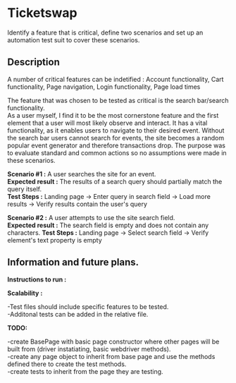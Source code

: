 # Ticketswap
Identify a feature that is critical, define two scenarios and set up an automation test suit to cover these scenarios.
 
## Description
A number of critical features can be indetified : 
Account functionality, Cart functionality, Page navigation, Login functionality, Page load times  

The feature that was chosen to be tested as critical is the search bar/search functionality.  
As a user myself, I find it to be the most cornerstone feature and the first element that a user will most likely observe and interact.
It has a vital functionality, as it enables users to navigate to their desired event. 
Without the search bar users cannot search for events, the site becomes a random popular event generator and therefore transactions drop.
The purpose was to evaluate standard and common actions so no assumptions were made in these scenarios.

**Scenario #1 :** A user searches the site for an event.  
**Expected result :** The results of a search query should partially match the query itself.  
**Test Steps :** Landing page -> Enter query in search field -> Load more results -> Verify results contain the user's query

**Scenario #2 :** A user attempts to use the site search field.  
**Expected result :** The search field is empty and does not contain any characters.
**Test Steps :** Landing page -> Select search field -> Verify element's text property is empty

## Information and future plans.

**Instructions to run :** 

**Scalability :** 

-Test files should include specific features to be tested.  
-Additonal tests can be added in the relative file.  

**TODO:** 

-create BasePage with basic page constructor where other pages will be built from (driver instatiating, basic webdriver methods).  
-create any page object to inherit from base page and use the methods defined there to create the test methods.  
-create tests to inherit from the page they are testing.  
